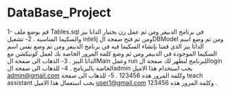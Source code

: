 # DataBase_Project
1- قم بوضع ملف Tables.sql في برنامج الدبيفر ومن ثم عمل رن بختيار الداتا بيز والسكيما المناسبة . 
2- تشغيل intelij ومن ثم فتح صفحة الDBModel ومن ثم وضع اسم الداتا بيز الذي قمنا بإنشاء السكيما فيه في برنامج الدبيفر ومن ثم وضع نفس اسم السكيما الموجودة في الدبيفر ومن ثم وضع كلمة المرور الخاصة بك لعمل كونيكشن مع الداتا البيز .
3- الذهاب الى صفحة الMain وعمل run للبرنامج لتظهر لك صفحة الlogin الخاصة بالبرنامج .
4- للذهاب الى صفحة الadmin يجب استخدام هذا الاميل admin@gmail.com وكلمة المرور هذه 123456 .
5- للذهاب الى صفحة teach assistant يجب استعمال هذا الاميل user1@gmail.com وكلمة المرور هذه 123456 .

